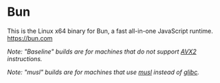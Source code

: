 # Bun

This is the Linux x64 binary for Bun, a fast all-in-one JavaScript runtime. https://bun.com

_Note: "Baseline" builds are for machines that do not support [AVX2](https://en.wikipedia.org/wiki/Advanced_Vector_Extensions) instructions._

_Note: "musl" builds are for machines that use [musl](https://musl.libc.org/) instead of [glibc](https://www.gnu.org/software/libc/)._
